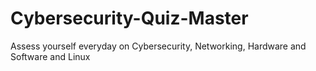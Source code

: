 # Cybersecurity-Quiz-Master
Assess yourself everyday on Cybersecurity, Networking, Hardware and Software and Linux
